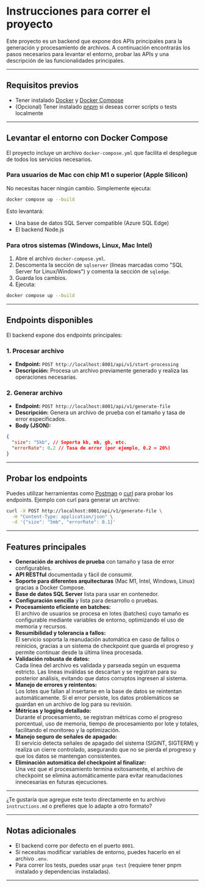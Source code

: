 # Instrucciones para correr el proyecto

Este proyecto es un backend que expone dos APIs principales para la generación y procesamiento de archivos. A continuación encontrarás los pasos necesarios para levantar el entorno, probar las APIs y una descripción de las funcionalidades principales.

---

## Requisitos previos

- Tener instalado [Docker](https://www.docker.com/) y [Docker Compose](https://docs.docker.com/compose/)
- (Opcional) Tener instalado [pnpm](https://pnpm.io/) si deseas correr scripts o tests localmente

---

## Levantar el entorno con Docker Compose

El proyecto incluye un archivo `docker-compose.yml` que facilita el despliegue de todos los servicios necesarios.

### Para usuarios de Mac con chip M1 o superior (Apple Silicon)

No necesitas hacer ningún cambio. Simplemente ejecuta:

```bash
docker compose up --build
```

Esto levantará:

- Una base de datos SQL Server compatible (Azure SQL Edge)
- El backend Node.js

### Para otros sistemas (Windows, Linux, Mac Intel)

1. Abre el archivo `docker-compose.yml`.
2. Descomenta la sección de `sqlserver` (líneas marcadas como "SQL Server for Linux/Windows") y comenta la sección de `sqledge`.
3. Guarda los cambios.
4. Ejecuta:

```bash
docker compose up --build
```

---

## Endpoints disponibles

El backend expone dos endpoints principales:

### 1. Procesar archivo

- **Endpoint:** `POST http://localhost:8001/api/v1/start-processing`
- **Descripción:** Procesa un archivo previamente generado y realiza las operaciones necesarias.

### 2. Generar archivo

- **Endpoint:** `POST http://localhost:8001/api/v1/generate-file`
- **Descripción:** Genera un archivo de prueba con el tamaño y tasa de error especificados.
- **Body (JSON):**

```json
{
  "size": "5kb", // Soporta kb, mb, gb, etc.
  "errorRate": 0.2 // Tasa de error (por ejemplo, 0.2 = 20%)
}
```

---

## Probar los endpoints

Puedes utilizar herramientas como [Postman](https://www.postman.com/) o [curl](https://curl.se/) para probar los endpoints. Ejemplo con curl para generar un archivo:

```bash
curl -X POST http://localhost:8001/api/v1/generate-file \
  -H "Content-Type: application/json" \
  -d '{"size": "5mb", "errorRate": 0.1}'
```

---

## Features principales

- **Generación de archivos de prueba** con tamaño y tasa de error configurables.
- **API RESTful** documentada y fácil de consumir.
- **Soporte para diferentes arquitecturas** (Mac M1, Intel, Windows, Linux) gracias a Docker Compose.
- **Base de datos SQL Server** lista para usar en contenedor.
- **Configuración sencilla** y lista para desarrollo o pruebas.
- **Procesamiento eficiente en batches:**  
  El archivo de usuarios se procesa en lotes (batches) cuyo tamaño es configurable mediante variables de entorno, optimizando el uso de memoria y recursos.
- **Resumibilidad y tolerancia a fallos:**  
  El servicio soporta la reanudación automática en caso de fallos o reinicios, gracias a un sistema de checkpoint que guarda el progreso y permite continuar desde la última línea procesada.
- **Validación robusta de datos:**  
  Cada línea del archivo es validada y parseada según un esquema estricto. Las líneas inválidas se descartan y se registran para su posterior análisis, evitando que datos corruptos ingresen al sistema.
- **Manejo de errores y reintentos:**  
  Los lotes que fallan al insertarse en la base de datos se reintentan automáticamente. Si el error persiste, los datos problemáticos se guardan en un archivo de log para su revisión.
- **Métricas y logging detallado:**  
  Durante el procesamiento, se registran métricas como el progreso porcentual, uso de memoria, tiempo de procesamiento por lote y totales, facilitando el monitoreo y la optimización.
- **Manejo seguro de señales de apagado:**  
  El servicio detecta señales de apagado del sistema (SIGINT, SIGTERM) y realiza un cierre controlado, asegurando que no se pierda el progreso y que los datos se mantengan consistentes.
- **Eliminación automática del checkpoint al finalizar:**  
  Una vez que el procesamiento termina exitosamente, el archivo de checkpoint se elimina automáticamente para evitar reanudaciones innecesarias en futuras ejecuciones.

---

¿Te gustaría que agregue este texto directamente en tu archivo `instructions.md` o prefieres que lo adapte a otro formato?

---

## Notas adicionales

- El backend corre por defecto en el puerto `8001`.
- Si necesitas modificar variables de entorno, puedes hacerlo en el archivo `.env`.
- Para correr los tests, puedes usar `pnpm test` (requiere tener pnpm instalado y dependencias instaladas).

---
